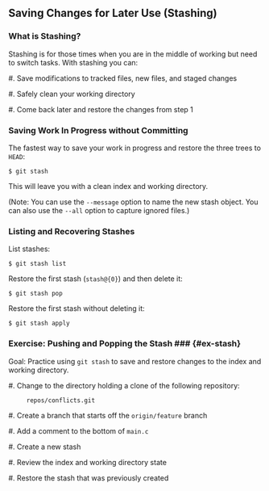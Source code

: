 Saving Changes for Later Use (Stashing)
---------------------------------------

### What is Stashing? ###

Stashing is for those times when you are in the middle of working but
need to switch tasks.  With stashing you can:

  #. Save modifications to tracked files, new files, and staged
     changes

  #. Safely clean your working directory

  #. Come back later and restore the changes from step 1

### Saving Work In Progress without Committing ###

The fastest way to save your work in progress and restore the three
trees to `HEAD`:

    $ git stash

This will leave you with a clean index and working directory.

(Note: You can use the `--message` option to name the new stash
object.  You can also use the `--all` option to capture ignored
files.)

### Listing and Recovering Stashes ###

List stashes:

    $ git stash list

Restore the first stash (`stash@{0}`) and then delete it:

    $ git stash pop

Restore the first stash without deleting it:

    $ git stash apply

### Exercise: Pushing and Popping the Stash ### {#ex-stash}

<div class="notes">

Goal: Practice using `git stash` to save and restore changes to the
index and working directory.

</div>

  #. Change to the directory holding a clone of the following
     repository:

         repos/conflicts.git

  #. Create a branch that starts off the `origin/feature` branch

  #. Add a comment to the bottom of `main.c`

  #. Create a new stash

  #. Review the index and working directory state

  #. Restore the stash that was previously created
